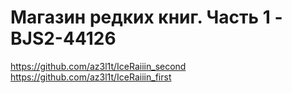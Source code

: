# Магазин редких книг. Часть 1 - BJS2-44126

https://github.com/az3l1t/IceRaiiin_second
https://github.com/az3l1t/IceRaiiin_first
